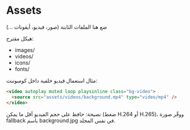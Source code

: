 # Assets

ضع هنا الملفات الثابتة (صور، فيديو، أيقونات ...)

هيكل مقترح:
- images/
- videos/
- icons/
- fonts/

مثال استعمال فيديو خلفية داخل كومبوننت:
```html
<video autoplay muted loop playsinline class="bg-video">
  <source src="assets/videos/background.mp4" type="video/mp4" />
</video>
```

نصيحة: حافظ على حجم الفيديو أقل ما يمكن (ضغط H.264 أو H.265)، ووفّر صورة fallback باسم background.jpg في نفس المجلد.
